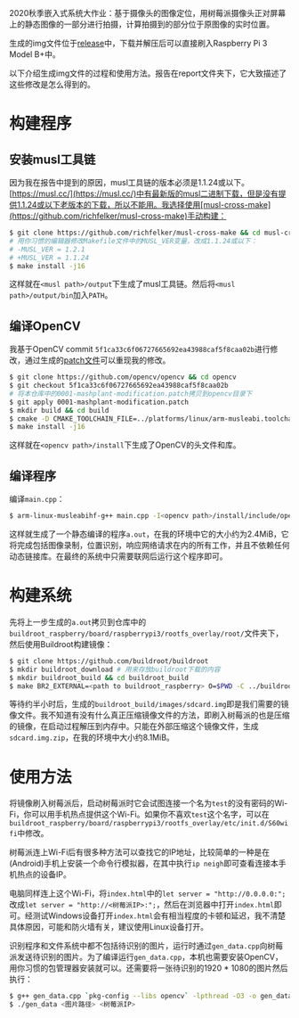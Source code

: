 2020秋季嵌入式系统大作业：基于摄像头的图像定位，用树莓派摄像头正对屏幕上的静态图像的一部分进行拍摄，计算拍摄到的部分位于原图像的实时位置。

生成的img文件位于[release](https://github.com/MashPlant/rpi-image-locating/releases/download/initial/sdcard.img.zip)中，下载并解压后可以直接刷入Raspberry Pi 3 Model B+中。

以下介绍生成img文件的过程和使用方法。报告在report文件夹下，它大致描述了这些修改是怎么得到的。

# 构建程序

## 安装musl工具链

因为我在报告中提到的原因，musl工具链的版本必须是1.1.24或以下。[https://musl.cc/](https://musl.cc/)中有最新版的musl二进制下载，但是没有提供1.1.24或以下老版本的下载，所以不能用。我选择使用[musl-cross-make](https://github.com/richfelker/musl-cross-make)手动构建：

```bash
$ git clone https://github.com/richfelker/musl-cross-make && cd musl-cross-make
# 用你习惯的编辑器修改Makefile文件中的MUSL_VER变量，改成1.1.24或以下：
# -MUSL_VER = 1.2.1
# +MUSL_VER = 1.1.24
$ make install -j16
```

这样就在`<musl path>/output`下生成了musl工具链。然后将`<musl path>/output/bin`加入`PATH`。

## 编译OpenCV

我基于OpenCV commit `5f1ca33c6f06727665692ea43988caf5f8caa02b`进行修改，通过生成的[patch文件](./0001-mashplant-modification.patch)可以重现我的修改。

```bash
$ git clone https://github.com/opencv/opencv && cd opencv
$ git checkout 5f1ca33c6f06727665692ea43988caf5f8caa02b
# 将本仓库中的0001-mashplant-modification.patch拷贝到opencv目录下
$ git apply 0001-mashplant-modification.patch 
$ mkdir build && cd build
$ cmake -D CMAKE_TOOLCHAIN_FILE=../platforms/linux/arm-musleabi.toolchain.cmake -DBUILD_SHARED_LIBS=OFF -DCMAKE_BUILD_TYPE=Release -DCMAKE_INSTALL_PREFIX=../install -DWITH_PROTOBUF=OFF -DWITH_OPENCL=OFF -DBUILD_opencv_apps=OFF -DBUILD_opencv_calib3d=OFF -DBUILD_opencv_features2d=OFF -DBUILD_opencv_flann=OFF -DBUILD_opencv_gapi=OFF -DBUILD_opencv_highgui=OFF -DBUILD_opencv_java_bindings_generator=OFF -DBUILD_opencv_js=OFF -DBUILD_opencv_ml=OFF -DBUILD_opencv_objdetect=OFF -DBUILD_opencv_photo=OFF -DBUILD_opencv_python_bindings_generator=OFF -DBUILD_opencv_python_tests=OFF -DBUILD_opencv_stitching=OFF -DBUILD_opencv_ts=OFF -DBUILD_opencv_video=OFF -DWITH_IMGCODEC_HDR=OFF -DWITH_WEBP=OFF -DWITH_IMGCODEC_SUNRASTER=OFF -DWITH_IMGCODEC_PXM=OFF -DWITH_IMGCODEC_PFM=OFF -DWITH_TIFF=OFF -DWITH_PNG=OFF -DWITH_GDCM=OFF -DWITH_JASPER=OFF -DWITH_OPENJPEG=OFF -DWITH_OPENEXR=OFF -DWITH_GDAL=OFF -DWITH_PTHREADS_PF=OFF ..
$ make install -j16
```

这样就在`<opencv path>/install`下生成了OpenCV的头文件和库。

## 编译程序

编译`main.cpp`：

```bash
$ arm-linux-musleabihf-g++ main.cpp -I<opencv path>/install/include/opencv4/ -L<opencv path>/install/lib -lopencv_videoio -lopencv_imgcodecs -lopencv_imgproc -lopencv_core -L<opencv path>/install/lib/opencv4/3rdparty -littnotify -llibjpeg-turbo -llibopenjp2 -llibpng -llibtiff -llibwebp -lzlib -ldl -lpthread -O3 -static -fno-exceptions -fno-rtti -flto -s data.cpp
```

这样就生成了一个静态编译的程序`a.out`，在我的环境中它的大小约为2.4MiB，它将完成包括图像录制，位置识别，响应网络请求在内的所有工作，并且不依赖任何动态链接库。在最终的系统中只需要联网后运行这个程序即可。

# 构建系统

先将上一步生成的`a.out`拷贝到仓库中的`buildroot_raspberry/board/raspberrypi3/rootfs_overlay/root/`文件夹下，然后使用Buildroot构建镜像：

```bash
$ git clone https://github.com/buildroot/buildroot
$ mkdir buildroot_download # 用来存放buildroot下载的内容
$ mkdir buildroot_build && cd buildroot_build
$ make BR2_EXTERNAL=<path to buildroot_raspberry> O=$PWD -C ../buildroot/ raspberrypi3_minimal_defconfig
```

等待约半小时后，生成的`buildroot_build/images/sdcard.img`即是我们需要的镜像文件。我不知道有没有什么真正压缩镜像文件的方法，即刷入树莓派的也是压缩的镜像，在启动过程解压到内存中。只能在外部压缩这个镜像文件，生成`sdcard.img.zip`，在我的环境中大小约8.1MiB。

# 使用方法

将镜像刷入树莓派后，启动树莓派时它会试图连接一个名为`test`的没有密码的Wi-Fi，你可以用手机热点提供这个Wi-Fi。如果你不喜欢`test`这个名字，可以在`buildroot_raspberry/board/raspberrypi3/rootfs_overlay/etc/init.d/S60wifi`中修改。

树莓派连上Wi-Fi后有很多种方法可以查找它的IP地址，比较简单的一种是在(Android)手机上安装一个命令行模拟器，在其中执行`ip neigh`即可查看连接本手机热点的设备IP。

电脑同样连上这个Wi-Fi，将`index.html`中的`let server = "http://0.0.0.0:";`改成`let server = "http://<树莓派IP>:";`，然后在浏览器中打开`index.html`即可。经测试Windows设备打开`index.html`会有相当程度的卡顿和延迟，我不清楚具体原因，可能和防火墙有关，建议使用Linux设备打开。

识别程序和文件系统中都不包括待识别的图片，运行时通过`gen_data.cpp`向树莓派发送待识别的图片。为了编译运行`gen_data.cpp`，本机也需要安装OpenCV，用你习惯的包管理器安装就可以。还需要将一张待识别的1920 * 1080的图片然后执行：

```bash
$ g++ gen_data.cpp `pkg-config --libs opencv` -lpthread -O3 -o gen_data
$ ./gen_data <图片路径> <树莓派IP>
```